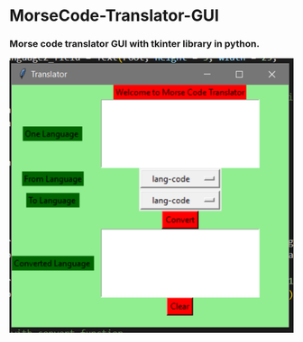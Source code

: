 # MorseCode-Translator-GUI
### Morse code translator GUI with tkinter library in python.
![My Image](res1.png)

